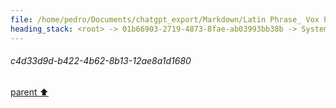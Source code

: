 ```yaml
---
file: /home/pedro/Documents/chatgpt_export/Markdown/Latin Phrase_ Vox Populi.md
heading_stack: <root> -> 01b66903-2719-4873-8fae-ab03993bb38b -> System -> 2238323d-9b16-42cb-a934-8611b400a598 -> System -> aaa2b56d-5f67-415d-aa08-2e1abc9cabb2 -> User -> c4d33d9d-b422-4b62-8b13-12ae8a1d1680
---
```

###### c4d33d9d-b422-4b62-8b13-12ae8a1d1680
[parent ⬆️](#aaa2b56d-5f67-415d-aa08-2e1abc9cabb2)
